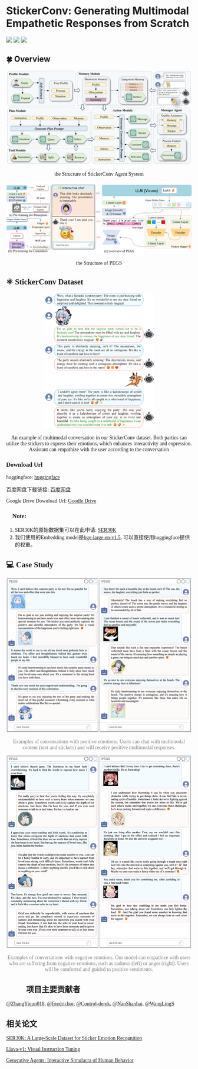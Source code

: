 # StickerConv: Generating Multimodal Empathetic Responses from Scratch


<a href='https://neu-datamining.github.io/StickerConv'><img src='https://img.shields.io/badge/Project-Page-Green'></a> <a href='https://arxiv.org/'><img src='https://img.shields.io/badge/Paper-Arxiv-red'></a>  <a href='https://huggingface.co/Vision-CAIR/MiniGPT-4'><img src='https://img.shields.io/badge/%F0%9F%A4%97%20Hugging%20Face-Dataset-blue'></a>


## :four_leaf_clover: Overview

<p align="center">
<img src="./figure/Agent4SC.png" width=650>
</p>
<p align="center">
    <font face="Times New Roman", colo=grey>the Structure of StickerConv Agent System
</p>

<p align="center">
<img src="./figure/PEGS.png" width=650>
</p>
<p align="center">
    <font face="Times New Roman", colo=grey>the Structure of PEGS
</p>

## :atom_symbol: StickerConv Dataset
<p align="center">
<img src="figure/StickerConv_example.png" width=300>
</p>

<p align="center"><font face="Times New Roman">An example of multimodal conversation in our StickerConv dataset. Both parties can utilize the stickers to express their emotions, which enhances interactivity and expression. Assistant can empathize with the user according to the conversation
</p>

### Download Url
huggingface: [huggingface](https://huggingface.co/datasets/NEUDM/StickerConv)

百度网盘下载链接: [百度网盘](https://pan.baidu.com/s/1q15ShDXZ0nXuY73VsVN5iQ?pwd=maqk)

Google Drive Download Url: [Goodle Drive](https://drive.google.com/file/d/1GYRSocSDL3Empc-OZYmkXdOvbhZgpNIi/view?usp=sharing)

### :speech_balloon: Note:
1. SER30K的原始数据集可以在此申请: [SER30K](https://github.com/nku-shengzheliu/SER30K)
2. 我们使用的Embedding model是[bge-large-en-v1.5](https://huggingface.co/BAAI/bge-large-en-v1.5), 可以直接使用huggingface提供的权重。

## :computer: Case Study

<p align="center">
<img src="figure/case_positive.png" width=500>
</p>
<p align="center"><font face="Times New Roman" color="grey">Examples of conversations with positive emotions. Users can chat with multimodal content (text and stickers) and will receive positive multimodal responses.</font>
</p>
<p align="center">
<img src="figure/case_negative.png" width=500>
</p>
<p align="center"><font face="Times New Roman" color="grey">Examples of conversations with negative emotions. Our model can empathize with users who are suffering from negative emotions, such as sadness (left) or anger (right). Users will be comforted and guided to positive sentiments.</font>
</p>

## :people_holding_hands: 项目主要贡献者
[@ZhangYiqun018](https://github.com/ZhangYiqun018), [@friedrichor](https://github.com/friedrichor), [@Control-derek](https://github.com/Control-derek), [@NanShanhai](https://github.com/NanShanhai), [@WangLingS](https://github.com/WangLingS)

## 相关论文
[SER30K: A Large-Scale Dataset for Sticker Emotion Recognition](https://dl.acm.org/doi/10.1145/3503161.3548407)

[Llava-v1: Visual Instruction Tuning](http://arxiv.org/abs/2304.08485)

[Generative Agents: Interactive Simulacra of Human Behavior](http://arxiv.org/abs/2304.03442)
 
